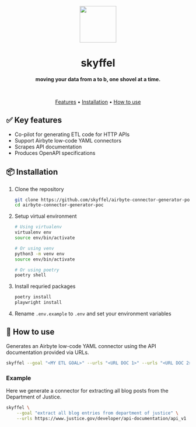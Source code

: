 <div align="center">
	<img width="100px" src="https://framerusercontent.com/images/cAARifhJDsiixC5dDUpMal42BM.svg" />
	<h1>skyffel</h1>
	<p>
		<b>moving your data from a to b, one shovel at a time.</b>
	</p>
	<br>
    <p align="center">
        <a href="#-key-features">Features</a> •
        <a href="#-installation">Installation</a> •
        <a href="#-how-to-use">How to use</a>
    </p>
</div>

## ✅ Key features

- Co-pilot for generating ETL code for HTTP APIs
- Support Airbyte low-code YAML connectors
- Scrapes API documentation
- Produces OpenAPI specifications

## 📦 Installation

1. Clone the repository

   ```bash
   git clone https://github.com/skyffel/airbyte-connector-generator-poc
   cd airbyte-connector-generator-poc
   ```

2. Setup virtual environment

   ```bash
   # Using virtualenv
   virtualenv env
   source env/bin/activate

   # Or using venv
   python3 -m venv env
   source env/bin/activate

   # Or using poetry
   poetry shell
   ```

3. Install requried packages

   ```bash
   poetry install
   playwright install
   ```

4. Rename `.env.example` to `.env` and set your environment variables

## 🚀 How to use

Generates an Airbyte low-code YAML connector using the API documentation provided via URLs.

```bash
skyffel --goal "<MY ETL GOAL>" --urls "<URL DOC 1>" --urls "<URL DOC 2>"
```

### Example

Here we generate a connector for extracting all blog posts from the Department of Justice.

```bash
skyffel \
    --goal "extract all blog entries from department of justice" \
    --urls https://www.justice.gov/developer/api-documentation/api_v1
```
